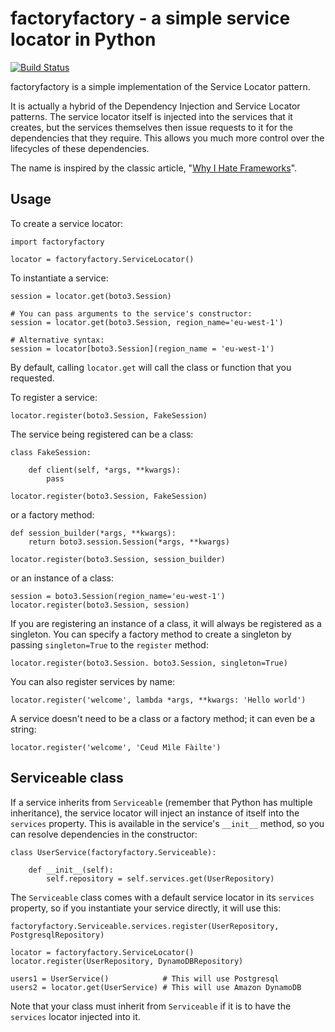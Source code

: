 factoryfactory - a simple service locator in Python
===================================================

[![Build Status][shield-travis]][info-travis]

factoryfactory is a simple implementation of the Service Locator pattern.

It is actually a hybrid of the Dependency Injection and Service Locator
patterns. The service locator itself is injected into the services that it
creates, but the services themselves then issue requests to it for the
dependencies that they require. This allows you much more control over the
lifecycles of these dependencies.

The name is inspired by the classic article, "[Why I Hate Frameworks](http://discuss.joelonsoftware.com/default.asp?joel.3.219431.12)".

Usage
-----

To create a service locator:

```
import factoryfactory

locator = factoryfactory.ServiceLocator()
```

To instantiate a service:

```
session = locator.get(boto3.Session)

# You can pass arguments to the service's constructor:
session = locator.get(boto3.Session, region_name='eu-west-1')

# Alternative syntax:
session = locator[boto3.Session](region_name = 'eu-west-1')
```

By default, calling `locator.get` will call the class or function that you
requested.

To register a service:

```
locator.register(boto3.Session, FakeSession)
```

The service being registered can be a class:

```
class FakeSession:

    def client(self, *args, **kwargs):
        pass

locator.register(boto3.Session, FakeSession)
```

or a factory method:

```
def session_builder(*args, **kwargs):
    return boto3.session.Session(*args, **kwargs)

locator.register(boto3.Session, session_builder)
```

or an instance of a class:

```
session = boto3.Session(region_name='eu-west-1')
locator.register(boto3.Session, session)
```

If you are registering an instance of a class, it will always be registered as
a singleton. You can specify a factory method to create a singleton by passing
`singleton=True` to the `register` method:

```
locator.register(boto3.Session. boto3.Session, singleton=True)
```

You can also register services by name:

```
locator.register('welcome', lambda *args, **kwargs: 'Hello world')
```

A service doesn't need to be a class or a factory method; it can even be a string:

```
locator.register('welcome', 'Ceud Mìle Fàilte')
```

Serviceable class
-----------------

If a service inherits from `Serviceable` (remember that Python has multiple
inheritance), the service locator will inject an instance of itself into the
`services` property. This is available in the service's `__init__` method, so
you can resolve dependencies in the constructor:

```
class UserService(factoryfactory.Serviceable):

    def __init__(self):
        self.repository = self.services.get(UserRepository)
```

The `Serviceable` class comes with a default service locator in its `services`
property, so if you instantiate your service directly, it will use this:

```
factoryfactory.Serviceable.services.register(UserRepository, PostgresqlRepository)

locator = factoryfactory.ServiceLocator()
locator.register(UserRepository, DynamoDBRepository)

users1 = UserService()            # This will use Postgresql
users2 = locator.get(UserService) # This will use Amazon DynamoDB
```

Note that your class must inherit from `Serviceable` if it is to have the
`services` locator injected into it.

[info-travis]:   https://travis-ci.org/jammycakes/pyfactoryfactory
[shield-travis]: https://img.shields.io/travis/jammycakes/pyfactoryfactory.svg
